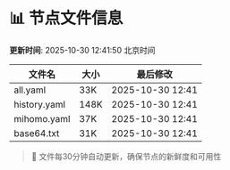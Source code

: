 # 📊 节点文件信息

**更新时间**: 2025-10-30 12:41:50 北京时间

| 文件名 | 大小 | 最后修改 |
|--------|------|----------|
| all.yaml | 33K | 2025-10-30 12:41 |
| history.yaml | 148K | 2025-10-30 12:41 |
| mihomo.yaml | 37K | 2025-10-30 12:41 |
| base64.txt | 31K | 2025-10-30 12:41 |

> 🔄 文件每30分钟自动更新，确保节点的新鲜度和可用性
